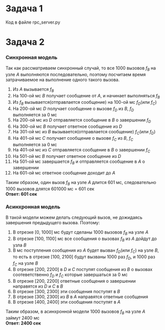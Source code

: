 # Задача 1
Код в файле rpc_server.py

# Задача 2

### Синхронная модель
Так как рассматриваем синхронный случай, то все 1000 вызовов $`f_B`$ на узле $`A`$ выполняются последовательно, поэтому посчитаем время затрачиваемое на выполнение одного такого вызова. 
1. Из $`A`$ вызывается $`f_B`$
2. На 100-ой мс $`B`$ получает сообщение от $`A`$, и начинает выполняться $`f_B`$
3. Из $`f_B`$ вызываeтся(отправлаeтся сообщениe) на 100-ой мс $`f_D`$(или $`f_C`$)
4. На 200-ой мс $`D`$ получает сообщение о вызове $`f_D`$ из $`B`$, $`f_D`$ выполняется за 0 мс
5. На 200-ой мс из $`D`$ отправляется сообщение в $`B`$ o завершении $`f_D`$
6. На 300-ой мс $`B`$ получает ответное сообщение из $`D`$
7. На 301-ой мс из $`B`$ вызываeтся(отправлаeтся сообщениe) $`f_C`$(или $`f_D`$)
8. На 401-ой мс $`C`$ получает сообщение о вызове $`f_C`$ из $`B`$, $`f_C`$ выполняется за 0 мс
9. На 401-ой мс из $`C`$ отправляется сообщение в $`B`$ o завершении $`f_C`$
10. На 501-ой мс $`B`$ получает ответное сообщение из $`D`$
11. На 501-ой мс завершается $`f_B`$ и отправляется сообщение в $`A`$ о завершении
12. На 601-ой мс ответное сообщение доходит до $`A`$
    
Таким образом, один вызов $`f_B`$ на узле $`A`$ длится 601 мс, следовательно 1000 вызовов длятся 601000 мс = 601 сек  
**Ответ: 601 сек**

### Асинхронная модель
В такой модели можем делать следующий вызов, не дожидаясь завершения предыдущего вызова. Поэтому:
1. В отрезке [0, 1000] мс будут сделаны 1000 вызовов $`f_B`$ на узле $`A`$
2. В отрезке [100, 1100] мс все сообщения о вызовах $`f_B`$ из $`A`$ дойдут до узла $`B`$
3. В мс поступления сообщения из $`A`$ будет вызван $`f_D`$(или $`f_C`$) на узле $`B`$, то есть в отрезке [100, 2100] будут вызваны 1000 раз $`f_D`$, и 1000 раз $`f_C`$ на узле $`B`$
4. В отрезке [200, 2200] в $`D`$ и $`C`$ поступят сообщения из $`B`$ о вызовах соотеветственно $`f_D`$ и $`f_C`$ которые завершаться за 0 мс
5. В отрезке [200, 2200] ответные сообщения о завершении направятся из $`D`$ и $`C`$ в $`B`$
6. В отрезке [300, 2300] эти сообщения поступят в $`B`$
7. В отрезке [300, 2300] из $`B`$ в $`A`$ направятся ответные сообщения
8. В отрезке [400, 2400] эти сообщения поступят в $`A`$

Таким образом, в асинхронной модели 1000 вызовов $`f_B`$ на узле $`A`$ займут 2400 мс   
**Ответ: 2400 сек**
